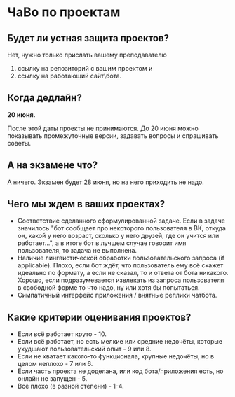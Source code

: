 # ЧаВо по проектам

## Будет ли устная защита проектов?
Нет, нужно только прислать вашему преподавателю 

1) ссылку на репозиторий с вашим проектом и 
2) ссылку на работающий сайт\бота.

## Когда дедлайн?

**20 июня.**

После этой даты проекты не принимаются. До 20 июня можно показывать промежуточные версии, задавать вопросы и спрашивать советы.

## А на экзамене что?

А ничего. Экзамен будет 28 июня, но на него приходить не надо.

## Чего мы ждем в ваших проектах?

* Соответствие сделанного сформулированной задаче. Если в задаче значилось "бот сообщает про некоторого пользователя в ВК, откуда он, какой у него возраст, сколько у него друзей, где он учится или работает...", а в итоге бот в лучшем случае говорит имя пользователя, то задача не выполнена.
* Наличие лингвистической обработки пользовательского запроса (if applicable). Плохо, если бот ждёт, что пользователь ему всё скажет идеально по формату, а если не сказал, то и ответа от бота никакого. Хорошо, если подразумевается извлекать из запроса пользователя в свободной форме то что надо, ну или хотя бы попытаться.
* Симпатичный интерфейс приложения / внятные реплики чатбота.

## Какие критерии оценивания проектов?

* Если всё работает круто - 10.
* Если всё работает, но есть мелкие или средние недочёты, которые ухудшают пользовательский опыт - 9 или 8.
* Если не хватает какого-то функционала, крупные недочёты, но в целом неплохо - 7 или 6.
* Если часть проекта не доделана, или код бота/приложения есть, но онлайн не запущен - 5.
* Всё плохо (в разной степени) - 1-4.

